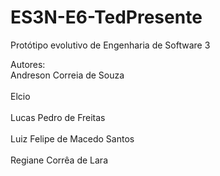 # ES3N-E6-TedPresente
Protótipo evolutivo de Engenharia de Software 3 

Autores:
<br>Andreson Correia de Souza</br>
<br>Elcio</br>
<br>Lucas Pedro de Freitas</br>
<br>Luiz Felipe de Macedo Santos</br>
<br> Regiane Corrêa de Lara </br>

